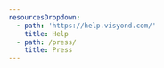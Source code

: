 ```yaml
---
resourcesDropdown:
  - path: 'https://help.visyond.com/'
    title: Help
  - path: /press/
    title: Press
---
```


